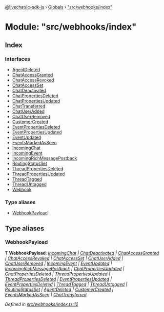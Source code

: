 [@livechat/lc-sdk-js](../README.md) › [Globals](../globals.md) › ["src/webhooks/index"](_src_webhooks_index_.md)

# Module: "src/webhooks/index"

## Index

### Interfaces

* [AgentDeleted](../interfaces/_src_webhooks_index_.agentdeleted.md)
* [ChatAccessGranted](../interfaces/_src_webhooks_index_.chataccessgranted.md)
* [ChatAccessRevoked](../interfaces/_src_webhooks_index_.chataccessrevoked.md)
* [ChatAccessSet](../interfaces/_src_webhooks_index_.chataccessset.md)
* [ChatDeactivated](../interfaces/_src_webhooks_index_.chatdeactivated.md)
* [ChatPropertiesDeleted](../interfaces/_src_webhooks_index_.chatpropertiesdeleted.md)
* [ChatPropertiesUpdated](../interfaces/_src_webhooks_index_.chatpropertiesupdated.md)
* [ChatTransferred](../interfaces/_src_webhooks_index_.chattransferred.md)
* [ChatUserAdded](../interfaces/_src_webhooks_index_.chatuseradded.md)
* [ChatUserRemoved](../interfaces/_src_webhooks_index_.chatuserremoved.md)
* [CustomerCreated](../interfaces/_src_webhooks_index_.customercreated.md)
* [EventPropertiesDeleted](../interfaces/_src_webhooks_index_.eventpropertiesdeleted.md)
* [EventPropertiesUpdated](../interfaces/_src_webhooks_index_.eventpropertiesupdated.md)
* [EventUpdated](../interfaces/_src_webhooks_index_.eventupdated.md)
* [EventsMarkedAsSeen](../interfaces/_src_webhooks_index_.eventsmarkedasseen.md)
* [IncomingChat](../interfaces/_src_webhooks_index_.incomingchat.md)
* [IncomingEvent](../interfaces/_src_webhooks_index_.incomingevent.md)
* [IncomingRichMessagePostback](../interfaces/_src_webhooks_index_.incomingrichmessagepostback.md)
* [RoutingStatusSet](../interfaces/_src_webhooks_index_.routingstatusset.md)
* [ThreadPropertiesDeleted](../interfaces/_src_webhooks_index_.threadpropertiesdeleted.md)
* [ThreadPropertiesUpdated](../interfaces/_src_webhooks_index_.threadpropertiesupdated.md)
* [ThreadTagged](../interfaces/_src_webhooks_index_.threadtagged.md)
* [ThreadUntagged](../interfaces/_src_webhooks_index_.threaduntagged.md)
* [Webhook](../interfaces/_src_webhooks_index_.webhook.md)

### Type aliases

* [WebhookPayload](_src_webhooks_index_.md#webhookpayload)

## Type aliases

###  WebhookPayload

Ƭ **WebhookPayload**: *[IncomingChat](../interfaces/_src_webhooks_index_.incomingchat.md) | [ChatDeactivated](../interfaces/_src_webhooks_index_.chatdeactivated.md) | [ChatAccessGranted](../interfaces/_src_webhooks_index_.chataccessgranted.md) | [ChatAccessRevoked](../interfaces/_src_webhooks_index_.chataccessrevoked.md) | [ChatAccessSet](../interfaces/_src_webhooks_index_.chataccessset.md) | [ChatUserAdded](../interfaces/_src_webhooks_index_.chatuseradded.md) | [ChatUserRemoved](../interfaces/_src_webhooks_index_.chatuserremoved.md) | [IncomingEvent](../interfaces/_src_webhooks_index_.incomingevent.md) | [EventUpdated](../interfaces/_src_webhooks_index_.eventupdated.md) | [IncomingRichMessagePostback](../interfaces/_src_webhooks_index_.incomingrichmessagepostback.md) | [ChatPropertiesUpdated](../interfaces/_src_webhooks_index_.chatpropertiesupdated.md) | [ChatPropertiesDeleted](../interfaces/_src_webhooks_index_.chatpropertiesdeleted.md) | [ThreadPropertiesUpdated](../interfaces/_src_webhooks_index_.threadpropertiesupdated.md) | [ThreadPropertiesDeleted](../interfaces/_src_webhooks_index_.threadpropertiesdeleted.md) | [EventPropertiesUpdated](../interfaces/_src_webhooks_index_.eventpropertiesupdated.md) | [EventPropertiesDeleted](../interfaces/_src_webhooks_index_.eventpropertiesdeleted.md) | [ThreadTagged](../interfaces/_src_webhooks_index_.threadtagged.md) | [ThreadUntagged](../interfaces/_src_webhooks_index_.threaduntagged.md) | [RoutingStatusSet](../interfaces/_src_webhooks_index_.routingstatusset.md) | [AgentDeleted](../interfaces/_src_webhooks_index_.agentdeleted.md) | [CustomerCreated](../interfaces/_src_webhooks_index_.customercreated.md) | [EventsMarkedAsSeen](../interfaces/_src_webhooks_index_.eventsmarkedasseen.md) | [ChatTransferred](../interfaces/_src_webhooks_index_.chattransferred.md)*

*Defined in [src/webhooks/index.ts:12](https://github.com/livechat/lc-sdk-js/blob/ce4846a/src/webhooks/index.ts#L12)*
